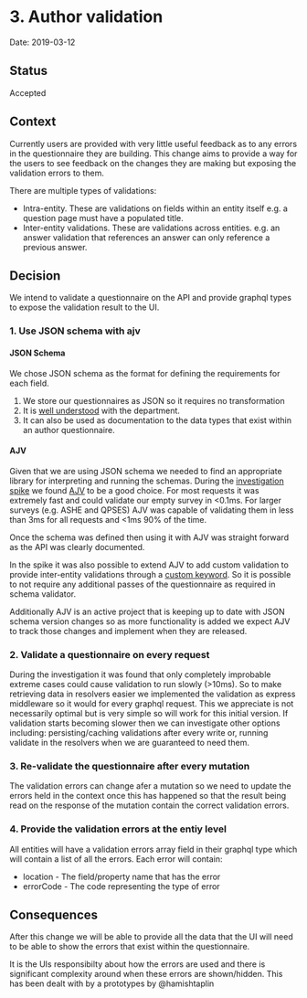 # 3. Author validation

Date: 2019-03-12

## Status

Accepted

## Context

Currently users are provided with very little useful feedback as to any errors in the questionnaire
they are building. This change aims to provide a way for the users to see feedback on the changes
they are making but exposing the validation errors to them.

There are multiple types of validations:
- Intra-entity. These are validations on fields within an entity itself e.g. a question page must
have a populated title.
- Inter-entity validations. These are validations across entities. e.g. an answer validation that
references an answer can only reference a previous answer.

## Decision

We intend to validate a questionnaire on the API and provide graphql types to expose the validation
result to the UI.

### 1. Use JSON schema with ajv
#### JSON Schema
We chose JSON schema as the format for defining the requirements for each field.
1. We store our questionnaires as JSON so it requires no transformation
1. It is [well understood](https://github.com/ONSdigital/eq-schema-validator) with the department.
1. It can also be used as documentation to the data types that exist within an author questionnaire.

#### AJV
Given that we are using JSON schema we needed to find an appropriate library for interpreting and 
running the schemas. During the 
[investigation spike](https://github.com/ONSdigital/eq-author-app/tree/spike-valdation-json-schema)
we found [AJV](https://ajv.js.org/) to be a good choice. For most requests it was extremely fast and
could validate our empty survey in <0.1ms. For larger surveys (e.g. ASHE and QPSES) AJV was capable 
of validating them in less than 3ms for all requests and <1ms 90% of the time. 

Once the schema was defined then using it with AJV was straight forward as the API was clearly 
documented. 

In the spike it was also possible to extend AJV to add custom validation to provide inter-entity 
validations through a [custom keyword](https://ajv.js.org/custom.html). So it is possible to not
require any additional passes of the questionnaire as required in schema validator.

Additionally AJV is an active project that is keeping up to date with JSON schema version changes
so as more functionality is added we expect AJV to track those changes and implement when they are
released.

### 2. Validate a questionnaire on every request
During the investigation it was found that only completely improbable extreme cases could cause
validation to run slowly (>10ms). So to make retrieving data in resolvers easier we implemented the
validation as express middleware so it would for every graphql request. This we appreciate is not
necessarily optimal but is very simple so will work for this initial version. If validation starts
becoming slower then we can investigate other options including: persisting/caching validations
after every write or, running validate in the resolvers when we are guaranteed to need them.

### 3. Re-validate the questionnaire after every mutation
The validation errors can change afer a mutation so we need to update the errors held in the context
once this has happened so that the result being read on the response of the mutation contain the
correct validation errors.

### 4. Provide the validation errors at the entiy level
All entities will have a validation errors array field in their graphql type which will contain a 
list of all the errors. Each error will contain:
- location - The field/property name that has the error
- errorCode - The code representing the type of error

## Consequences

After this change we will be able to provide all the data that the UI will need to be able to show
the errors that exist within the questionnaire. 

It is the UIs responsibilty about how the errors are used and there is significant complexity around
when these errors are shown/hidden. This has been dealt with by a prototypes by @hamishtaplin
